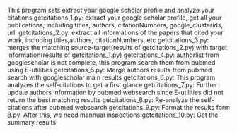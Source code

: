 This program sets extract your google scholar profile and analyze your citations
getcitations_1.py: extract your google scholar profile, get all your publications, including titles, authors, citationNumbers, google_clusterids, url.
getcitations_2.py: extract all informations of the papers that cited your work, including titles,authors, citationNumbers, etc
getcitations_3.py: merges the matching source-target(results of getcitations_2.py) with target information(results of getcitations_1.py)
getcitations_4.py: authorlist from googlescholar is not complete, this program search them from pubmed using E-utilities
getcitations_5.py: Merge authors results from pubmed search with googlescholar main results
getcitations_6.py: This program analyzes the self-citations to get a first glance
getcitations_7.py: Further update authors information by pubmed websearch since E-utilities did not return the best matching results
getcitations_8.py: Re-analyze the self-citations after pubmed websearch
getcitations_9.py: Format the results form 8.py. After this, we need mannual inspections
getcitations_10.py: Get the summary results

